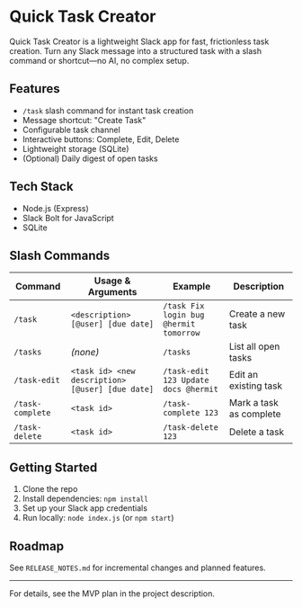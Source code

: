 # Quick Task Creator

Quick Task Creator is a lightweight Slack app for fast, frictionless task creation. Turn any Slack message into a structured task with a slash command or shortcut—no AI, no complex setup.

## Features

- `/task` slash command for instant task creation
- Message shortcut: "Create Task"
- Configurable task channel
- Interactive buttons: Complete, Edit, Delete
- Lightweight storage (SQLite)
- (Optional) Daily digest of open tasks

## Tech Stack

- Node.js (Express)
- Slack Bolt for JavaScript
- SQLite

## Slash Commands

| Command          | Usage & Arguments                                | Example                                | Description             |
| ---------------- | ------------------------------------------------ | -------------------------------------- | ----------------------- |
| `/task`          | `<description> [@user] [due date]`               | `/task Fix login bug @hermit tomorrow` | Create a new task       |
| `/tasks`         | _(none)_                                         | `/tasks`                               | List all open tasks     |
| `/task-edit`     | `<task id> <new description> [@user] [due date]` | `/task-edit 123 Update docs @hermit`   | Edit an existing task   |
| `/task-complete` | `<task id>`                                      | `/task-complete 123`                   | Mark a task as complete |
| `/task-delete`   | `<task id>`                                      | `/task-delete 123`                     | Delete a task           |

## Getting Started

1. Clone the repo
2. Install dependencies: `npm install`
3. Set up your Slack app credentials
4. Run locally: `node index.js` (or `npm start`)

## Roadmap

See `RELEASE_NOTES.md` for incremental changes and planned features.

---

For details, see the MVP plan in the project description.
